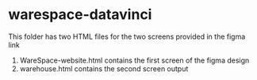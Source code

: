 # warespace-datavinci
This folder has two HTML files for the two screens provided in the figma link
  1. WareSpace-website.html contains the first screen of the figma design
  2. warehouse.html contains the second screen output

